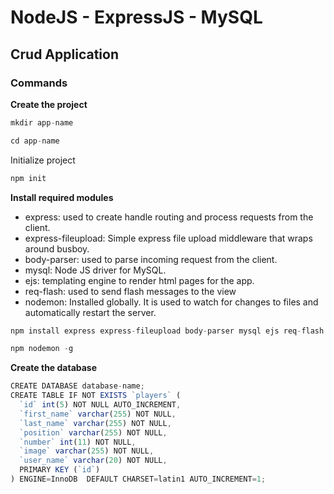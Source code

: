 # NodeJS - ExpressJS - MySQL
## Crud Application

### Commands

**Create the project**

```javascript
mkdir app-name
```
```javascript
cd app-name
```

Initialize project
```javascript
npm init
```

**Install required modules**
* express: used to create handle routing and process requests from the client.
* express-fileupload: Simple express file upload middleware that wraps around busboy.
* body-parser: used to parse incoming request from the client.
* mysql: Node JS driver for MySQL.
* ejs: templating engine to render html pages for the app.
* req-flash: used to send flash messages to the view
* nodemon: Installed globally. It is used to watch for changes to files and automatically restart the server.

```javascript
npm install express express-fileupload body-parser mysql ejs req-flash --save
```
```javascript
npm nodemon -g
```


**Create the database** 

```javascript
CREATE DATABASE database-name;
CREATE TABLE IF NOT EXISTS `players` (
  `id` int(5) NOT NULL AUTO_INCREMENT,
  `first_name` varchar(255) NOT NULL,
  `last_name` varchar(255) NOT NULL,
  `position` varchar(255) NOT NULL,
  `number` int(11) NOT NULL,
  `image` varchar(255) NOT NULL,
  `user_name` varchar(20) NOT NULL,
  PRIMARY KEY (`id`)
) ENGINE=InnoDB  DEFAULT CHARSET=latin1 AUTO_INCREMENT=1;
```




